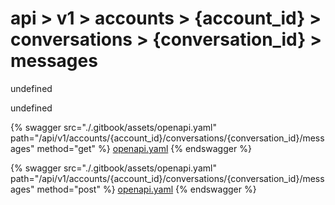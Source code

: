 # api > v1 > accounts > {account_id} > conversations > {conversation_id} > messages

undefined

undefined


{% swagger src="./.gitbook/assets/openapi.yaml" path="/api/v1/accounts/{account_id}/conversations/{conversation_id}/messages" method="get" %}
[openapi.yaml](<./.gitbook/assets/openapi.yaml>)
{% endswagger %}
  


{% swagger src="./.gitbook/assets/openapi.yaml" path="/api/v1/accounts/{account_id}/conversations/{conversation_id}/messages" method="post" %}
[openapi.yaml](<./.gitbook/assets/openapi.yaml>)
{% endswagger %}